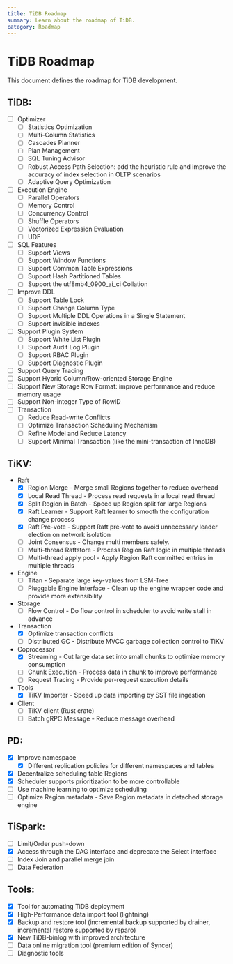 ```yaml
---
title: TiDB Roadmap
summary: Learn about the roadmap of TiDB.
category: Roadmap
---
```


# TiDB Roadmap

This document defines the roadmap for TiDB development.

## TiDB:

+ [ ] Optimizer
    - [ ] Statistics Optimization
    - [ ] Multi-Column Statistics
    - [ ] Cascades Planner
    - [ ] Plan Management
    - [ ] SQL Tuning Advisor
    - [ ] Robust Access Path Selection: add the heuristic rule and improve the accuracy of index selection in OLTP scenarios
    - [ ] Adaptive Query Optimization
+ [ ] Execution Engine
    - [ ] Parallel Operators
    - [ ] Memory Control
    - [ ] Concurrency Control
    - [ ] Shuffle Operators
    - [ ] Vectorized Expression Evaluation
    - [ ] UDF
+ [ ] SQL Features
    - [ ] Support Views
    - [ ] Support Window Functions
    - [ ] Support Common Table Expressions
    - [ ] Support Hash Partitioned Tables
    - [ ] Support the utf8mb4_0900_ai_ci Collation
+ [ ] Improve DDL
    - [ ] Support Table Lock
    - [ ] Support Change Column Type
    - [ ] Support Multiple DDL Operations in a Single Statement
    - [ ] Support invisible indexes
+ [ ] Support Plugin System
    - [ ] Support White List Plugin
    - [ ] Support Audit Log Plugin
    - [ ] Support RBAC Plugin
    - [ ] Support Diagnostic Plugin
+ [ ] Support Query Tracing
+ [ ] Support Hybrid Column/Row-oriented Storage Engine
+ [ ] Support New Storage Row Format: improve performance and reduce memory usage
+ [ ] Support Non-integer Type of RowID
+ [ ] Transaction
    - [ ] Reduce Read-write Conflicts
    - [ ] Optimize Transaction Scheduling Mechanism
    - [ ] Refine Model and Reduce Latency
    - [ ] Support Minimal Transaction (like the mini-transaction of InnoDB)

## TiKV:

+ Raft
    - [x] Region Merge - Merge small Regions together to reduce overhead
    - [x] Local Read Thread - Process read requests in a local read thread
    - [x] Split Region in Batch - Speed up Region split for large Regions
    - [x] Raft Learner - Support Raft learner to smooth the configuration change process
    - [x] Raft Pre-vote - Support Raft pre-vote to avoid unnecessary leader election on network isolation
    - [ ] Joint Consensus - Change multi members safely.
    - [ ] Multi-thread Raftstore - Process Region Raft logic in multiple threads
    - [ ] Multi-thread apply pool - Apply Region Raft committed entries in multiple threads
+ Engine
    - [ ] Titan - Separate large key-values from LSM-Tree
    - [ ] Pluggable Engine Interface - Clean up the engine wrapper code and provide more extensibility
+ Storage
    - [ ] Flow Control - Do flow control in scheduler to avoid write stall in advance
+ Transaction
    - [x] Optimize transaction conflicts
    - [ ] Distributed GC - Distribute MVCC garbage collection control to TiKV
+ Coprocessor
    - [x] Streaming - Cut large data set into small chunks to optimize memory consumption
    - [ ] Chunk Execution - Process data in chunk to improve performance
    - [ ] Request Tracing - Provide per-request execution details
+ Tools
    - [x] TiKV Importer - Speed up data importing by SST file ingestion
+ Client
    - [ ] TiKV client (Rust crate)
    - [ ] Batch gRPC Message - Reduce message overhead

## PD:

- [x] Improve namespace
    - [x] Different replication policies for different namespaces and tables
- [x] Decentralize scheduling table Regions
- [x] Scheduler supports prioritization to be more controllable
- [ ] Use machine learning to optimize scheduling
- [ ] Optimize Region metadata - Save Region metadata in detached storage engine

## TiSpark:

- [ ] Limit/Order push-down
- [x] Access through the DAG interface and deprecate the Select interface
- [ ] Index Join and parallel merge join
- [ ] Data Federation

## Tools:

- [X] Tool for automating TiDB deployment
- [X] High-Performance data import tool (lightning)
- [X] Backup and restore tool (incremental backup supported by drainer, incremental restore supported by reparo)
- [X] New TiDB-binlog with improved architecture
- [ ] Data online migration tool (premium edition of Syncer)
- [ ] Diagnostic tools
